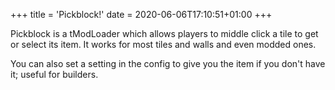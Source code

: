 +++
title = 'Pickblock!'
date = 2020-06-06T17:10:51+01:00
+++

Pickblock is a tModLoader which allows players to middle click a tile to get or select its item.
It works for most tiles and walls and even modded ones.

You can also set a setting in the config to give you the item if you don't have it; useful for builders.